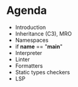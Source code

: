 # Agenda

- Introduction
- Inheritance (C3), MRO
- Namespaces
- if __name__ == "__main__"
- Interpreter
- Linter
- Formatters
- Static types checkers
- LSP